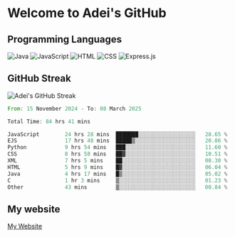 # Welcome to Adei's GitHub

## Programming Languages
![Java](https://img.shields.io/badge/Java-007396?style=flat-square&logo=java&logoColor=white)
![JavaScript](https://img.shields.io/badge/JavaScript-F7DF1E?style=flat-square&logo=javascript&logoColor=black)
![HTML](https://img.shields.io/badge/HTML-E34F26?style=flat-square&logo=html5&logoColor=white)
![CSS](https://img.shields.io/badge/CSS-1572B6?style=flat-square&logo=css3&logoColor=white)
![Express.js](https://img.shields.io/badge/Express.js-000000?style=flat-square&logo=express&logoColor=white)


## GitHub Streak
![Adei's GitHub Streak](https://github-readme-streak-stats.herokuapp.com/?user=AdeiTamayo&hide_border=true)

<!--START_SECTION:waka-->

```rust
From: 15 November 2024 - To: 08 March 2025

Total Time: 84 hrs 41 mins

JavaScript        24 hrs 28 mins  ███████░░░░░░░░░░░░░░░░░░   28.65 %
EJS               17 hrs 48 mins  █████▒░░░░░░░░░░░░░░░░░░░   20.86 %
Python            9 hrs 54 mins   ███░░░░░░░░░░░░░░░░░░░░░░   11.60 %
CSS               8 hrs 58 mins   ██▓░░░░░░░░░░░░░░░░░░░░░░   10.51 %
XML               7 hrs 5 mins    ██░░░░░░░░░░░░░░░░░░░░░░░   08.30 %
HTML              5 hrs 9 mins    █▓░░░░░░░░░░░░░░░░░░░░░░░   06.04 %
Java              4 hrs 17 mins   █▒░░░░░░░░░░░░░░░░░░░░░░░   05.02 %
C                 1 hr 3 mins     ▒░░░░░░░░░░░░░░░░░░░░░░░░   01.23 %
Other             43 mins         ▒░░░░░░░░░░░░░░░░░░░░░░░░   00.84 %
```

<!--END_SECTION:waka-->

## My website
[My Website](https://adei.eus)


